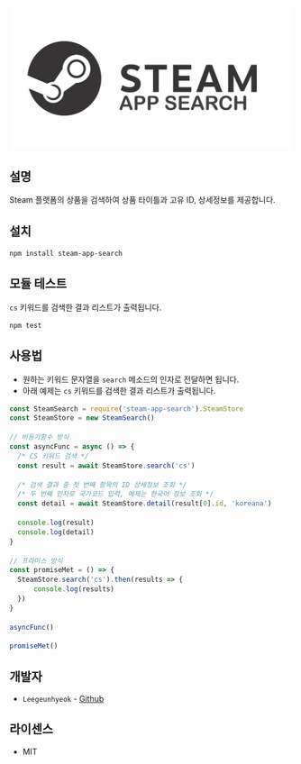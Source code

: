 <div align="center">

  <img src="./steam-logo.png">

</div>

## 설명
Steam 플랫폼의 상품을 검색하여 상품 타이틀과 고유 ID, 상세정보를 제공합니다.

## 설치
```bash
npm install steam-app-search
```

## 모듈 테스트
`cs` 키워드를 검색한 결과 리스트가 출력됩니다.
```bash
npm test
```

## 사용법
- 원하는 키워드 문자열을 `search` 메소드의 인자로 전달하면 됩니다.
- 아래 예제는 `cs` 키워드를 검색한 결과 리스트가 출력됩니다.
```javascript
const SteamSearch = require('steam-app-search').SteamStore
const SteamStore = new SteamSearch()

// 비동기함수 방식
const asyncFunc = async () => {
  /* CS 키워드 검색 */
  const result = await SteamStore.search('cs')

  /* 검색 결과 중 첫 번째 항목의 ID 상세정보 조회 */
  /* 두 번째 인자로 국가코드 입력, 예제는 한국어 정보 조회 */
  const detail = await SteamStore.detail(result[0].id, 'koreana')

  console.log(result)
  console.log(detail)
}

// 프라미스 방식
const promiseMet = () => {
  SteamStore.search('cs').then(results => {
      console.log(results)
  })
}

asyncFunc()

promiseMet()
```
## 개발자
- `Leegeunhyeok` - [Github](https://github.com/leegeunhyeok)

## 라이센스
- MIT
